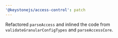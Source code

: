 ```yaml
---
'@keystonejs/access-control': patch
---
```


Refactored `parseAccess` and inlined the code from `validateGranularConfigTypes` and `parseAccessCore`.

